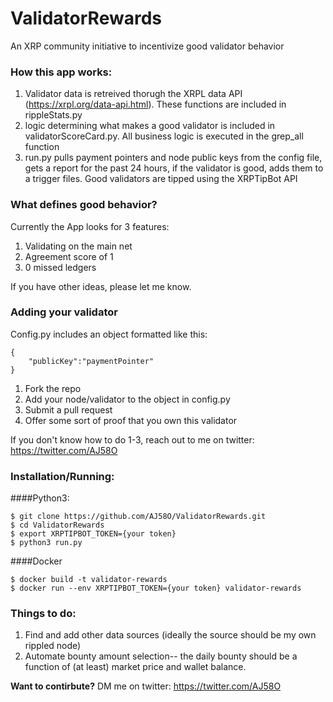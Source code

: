 # ValidatorRewards
An XRP community initiative to incentivize good validator behavior

### How this app works:

1. Validator data is retreived thorugh the XRPL data API (https://xrpl.org/data-api.html). These functions are included in rippleStats.py
2. logic determining what makes a good validator is included in validatorScoreCard.py. All business logic is executed in the grep_all function
3. run.py pulls payment pointers and node public keys from the config file, gets a report for the past 24 hours, if the validator is good, adds them to a trigger files. Good validators are tipped using the XRPTipBot API

### What defines good behavior?

Currently the App looks for 3 features:

1. Validating on the main net
2. Agreement score of 1
3. 0 missed ledgers

If you have other ideas, please let me know.

### Adding your validator

Config.py includes an object formatted like this:

```
{
    "publicKey":"paymentPointer"
}
```

1. Fork the repo
2. Add your node/validator to the object in config.py
3. Submit a pull request
4. Offer some sort of proof that you own this validator

If you don't know how to do 1-3, reach out to me on twitter: https://twitter.com/AJ58O


### Installation/Running:

####Python3:
```
$ git clone https://github.com/AJ58O/ValidatorRewards.git
$ cd ValidatorRewards
$ export XRPTIPBOT_TOKEN={your token}
$ python3 run.py
```

####Docker
```
$ docker build -t validator-rewards
$ docker run --env XRPTIPBOT_TOKEN={your token} validator-rewards
```

### Things to do:

1. Find and add other data sources (ideally the source should be my own rippled node)
2. Automate bounty amount selection-- the daily bounty should be a function of (at least) market price and wallet balance.


**Want to contirbute?** DM me on twitter: https://twitter.com/AJ58O
